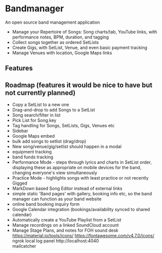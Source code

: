 # Bandmanager
An open source band management application

* Manage your Repertoire of Songs: Song charts/tab, YouTube links, with performance notes, BPM, duration, and tagging
* Collect songs together as ordered SetLists
* Create Gigs, with SetList, Venue, and even basic payment tracking
* Manage Venues with location, Google Maps links

## Features

## Roadmap (features it would be nice to have but not currently planned)
* Copy a SetList to a new one
* Drag-and-drop to add Songs to a SetList
* Song search/filter in list
* Pick List for Song.key
* Tag handling for Songs, SetLists, Gigs, Venues etc
* Sidebar
* Google Maps embed
* bulk add songs to setlist (drag/drop)
* New song/venue/gig/setlist should happen in a modal
* equipment tracking
* band funds tracking
* Performance Mode - steps through lyrics and charts in SetList order, displaying these as appropriate on mobile devices for the band, changing everyone's view simultaneously
* Practice Mode - highlights songs with least practice or not recently Gigged
* MarkDown based Song Editor instead of external links
* simple static 'Band pages' with gallery, booking info etc, so the band manager can function as your band website
* online band booking inquiry form
* Google Calendar integration (bookings/availability synced to shared calendar)
* Automatically create a YouTube Playlist from a SetList
* Manage recordings on a linked SoundCloud account
* Manage Stage Plans, and notes for FOH sound desk
https://material.io/tools/icons/
https://fontawesome.com/v4.7.0/icons/
ngrok local log panel http://localhost:4040  
mailcatcher
